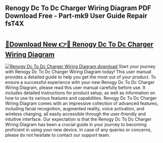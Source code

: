 ## Renogy Dc To Dc Charger Wiring Diagram PDF Download Free - Part-mk9 User Guide Repair fsT4X

# <h2><a href="http://dfkjd12.blite.top/?on=Renogy+Dc+To+Dc+Charger+Wiring+Diagram">🔗Download New 👉🔴 Renogy Dc To Dc Charger Wiring Diagram</a></h2>

[![Renogy Dc To Dc Charger Wiring Diagram download](https://i.imgur.com/lujVjoI.png)](http://dfkjd12.blite.top/?on=Renogy+Dc+To+Dc+Charger+Wiring+Diagram)
Start your journey with Renogy Dc To Dc Charger Wiring Diagram today! This user manual provides a detailed guide to help you get the most out of your product. To ensure a successful experience with your new Renogy Dc To Dc Charger Wiring Diagram, please read this user manual carefully before use. It includes detailed instructions for product setup, as well as information on how to use its various features and capabilities. Renogy Dc To Dc Charger Wiring Diagram comes with an impressive collection of advanced features, including facial recognition, augmented reality, voice activation, and wireless charging, all easily accessible through the user-friendly and intuitive interface. Our expectation is that the Renogy Dc To Dc Charger Wiring Diagram has been a crucial guide in your journey to becoming proficient in using your new device. In case of any queries or concerns, please do not hesitate to contact our support team.
